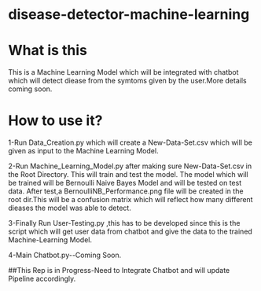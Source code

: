 # disease-detector-machine-learning

<h1> What is this</h1>
This is a Machine Learning Model which will be integrated with chatbot which will detect diease from the symtoms given by the user.More
details coming soon.

# How to use it?
1-Run Data_Creation.py which will create a New-Data-Set.csv which will be given as input to the Machine Learning Model.

2-Run Machine_Learning_Model.py after making sure New-Data-Set.csv in the Root Directory. This will train and test the model. The model which will be
trained will be Bernoulli Naive Bayes Model and will be tested on test data. After test,a BernoulliNB_Performance.png file will be created in the root dir.This
will be a confusion matrix which will reflect how many different dieases the model was able to detect.

3-Finally Run User-Testing.py ,this has to be developed since this is the script which will get user data from chatbot and give the data to the trained Machine-Learning Model.

4-Main Chatbot.py--Coming Soon.


##This Rep is in Progress-Need to Integrate Chatbot and will update Pipeline accordingly.
